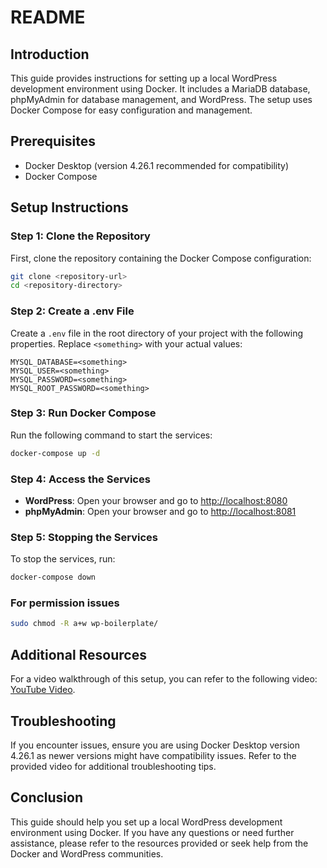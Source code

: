 # README

## Introduction

This guide provides instructions for setting up a local WordPress development environment using Docker. It includes a MariaDB database, phpMyAdmin for database management, and WordPress. The setup uses Docker Compose for easy configuration and management.

## Prerequisites

- Docker Desktop (version 4.26.1 recommended for compatibility)
- Docker Compose

## Setup Instructions

### Step 1: Clone the Repository

First, clone the repository containing the Docker Compose configuration:

```bash
git clone <repository-url>
cd <repository-directory>
```

### Step 2: Create a .env File

Create a `.env` file in the root directory of your project with the following properties. Replace `<something>` with your actual values:

```env
MYSQL_DATABASE=<something>
MYSQL_USER=<something>
MYSQL_PASSWORD=<something>
MYSQL_ROOT_PASSWORD=<something>
```

### Step 3: Run Docker Compose

Run the following command to start the services:

```bash
docker-compose up -d
```

### Step 4: Access the Services

- **WordPress**: Open your browser and go to [http://localhost:8080](http://localhost:8080)
- **phpMyAdmin**: Open your browser and go to [http://localhost:8081](http://localhost:8081)

### Step 5: Stopping the Services

To stop the services, run:

```bash
docker-compose down
```

### For permission issues 

```bash
sudo chmod -R a+w wp-boilerplate/
```

## Additional Resources

For a video walkthrough of this setup, you can refer to the following video: [YouTube Video](https://www.youtube.com/watch?v=gEceSAJI_3s).

## Troubleshooting

If you encounter issues, ensure you are using Docker Desktop version 4.26.1 as newer versions might have compatibility issues. Refer to the provided video for additional troubleshooting tips.

## Conclusion

This guide should help you set up a local WordPress development environment using Docker. If you have any questions or need further assistance, please refer to the resources provided or seek help from the Docker and WordPress communities.